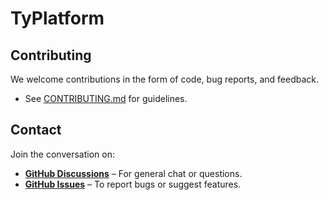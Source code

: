 # TyPlatform


## Contributing

We welcome contributions in the form of code, bug reports, and feedback.

- See [CONTRIBUTING.md](https://github.com/tinybus/typlatform/blob/main/CONTRIBUTING.md) for guidelines.

## Contact

Join the conversation on:
- **[GitHub Discussions](https://github.com/tinybus/typlatform/discussions)** – For general chat or questions.
- **[GitHub Issues](https://github.com/tinybus/typlatform/issues)** – To report bugs or suggest features.
